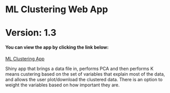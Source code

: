 # ML Clustering Web App 

# Version: 1.3

#### You can view the app by clicking the link below:
[ML Clustering App](https://tmcwilliams1127.shinyapps.io/ClusteringApp/) 

Shiny app that brings a data file in, performs PCA and then performs K means 
custering based on the set of variables that explain most of the data, and allows 
the user plot/download the clustered data. There is an option to weight the 
variables based on how important they are.

